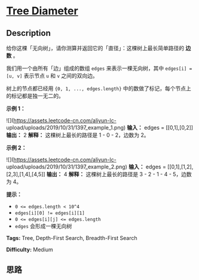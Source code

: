# [Tree Diameter][title]

## Description

给你这棵「无向树」，请你测算并返回它的「直径」：这棵树上最长简单路径的 **边数** 。

我们用一个由所有「边」组成的数组 `edges` 来表示一棵无向树，其中 `edges[i] = [u, v]` 表示节点 `u` 和 `v`
之间的双向边。

树上的节点都已经用 `{0, 1, ..., edges.length}` 中的数做了标记，每个节点上的标记都是独一无二的。



**示例 1：**

![](https://assets.leetcode-cn.com/aliyun-lc-
upload/uploads/2019/10/31/1397_example_1.png)
            **输入：** edges = [[0,1],[0,2]]    **输出：** 2    **解释：**    这棵树上最长的路径是 1 - 0 - 2，边数为 2。    

**示例 2：**

![](https://assets.leetcode-cn.com/aliyun-lc-
upload/uploads/2019/10/31/1397_example_2.png)
            **输入：** edges = [[0,1],[1,2],[2,3],[1,4],[4,5]]    **输出：** 4    **解释：**    这棵树上最长的路径是 3 - 2 - 1 - 4 - 5，边数为 4。    



**提示：**

  * `0 <= edges.length < 10^4`
  * `edges[i][0] != edges[i][1]`
  * `0 <= edges[i][j] <= edges.length`
  * `edges` 会形成一棵无向树


**Tags:** Tree, Depth-First Search, Breadth-First Search

**Difficulty:** Medium

## 思路

[title]: https://leetcode-cn.com/problems/tree-diameter
